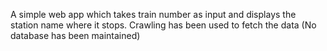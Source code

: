 A simple web app which takes train number as input and displays the station name where it stops.
Crawling has been used to fetch the data (No database has been maintained)
